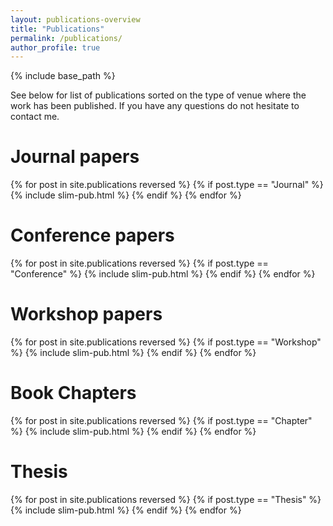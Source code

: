 ```yaml
---
layout: publications-overview
title: "Publications"
permalink: /publications/
author_profile: true
---
```


{% include base_path %}

See below for list of publications sorted on the type of venue where the work has been published. If
you have any questions do not hesitate to contact me.

Journal papers
========
{% for post in site.publications reversed %}
  {% if post.type == "Journal" %}
    {% include slim-pub.html %}
  {% endif %}
{% endfor %}

Conference papers
========

{% for post in site.publications reversed %}
  {% if post.type == "Conference" %}
    {% include slim-pub.html %}
  {% endif %}
{% endfor %}

Workshop papers
======

{% for post in site.publications reversed %}
  {% if post.type == "Workshop" %}
    {% include slim-pub.html %}
  {% endif %}
{% endfor %}

Book Chapters
=========
{% for post in site.publications reversed %}
  {% if post.type == "Chapter" %}
    {% include slim-pub.html %}
  {% endif %}
{% endfor %}

Thesis
=========
{% for post in site.publications reversed %}
  {% if post.type == "Thesis" %}
    {% include slim-pub.html %}
  {% endif %}
{% endfor %}
